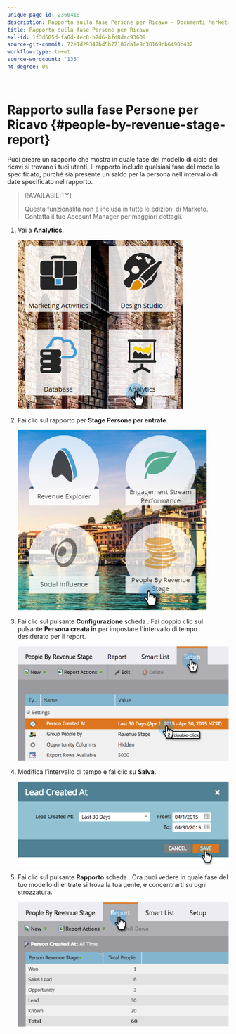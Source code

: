 ```yaml
---
unique-page-id: 2360418
description: Rapporto sulla fase Persone per Ricavo - Documenti Marketo - Documentazione del prodotto
title: Rapporto sulla fase Persone per Ricavo
exl-id: 1f3d605d-fa0d-4ec8-b7d6-bfd8dac93609
source-git-commit: 72e1d29347bd5b77107da1e9c30169cb6490c432
workflow-type: tm+mt
source-wordcount: '135'
ht-degree: 0%

---
```


# Rapporto sulla fase Persone per Ricavo {#people-by-revenue-stage-report}

Puoi creare un rapporto che mostra in quale fase del modello di ciclo dei ricavi si trovano i tuoi utenti. Il rapporto include qualsiasi fase del modello specificato, purché sia presente un saldo per la persona nell&#39;intervallo di date specificato nel rapporto.

>[!AVAILABILITY]
>
>Questa funzionalità non è inclusa in tutte le edizioni di Marketo. Contatta il tuo Account Manager per maggiori dettagli.

1. Vai a **Analytics**.

   ![](assets/image2017-3-27-15-3a43-3a55.png)

1. Fai clic sul rapporto per **Stage Persone per entrate**.

   ![](assets/image2017-3-27-15-3a46-3a27.png)

1. Fai clic sul pulsante **Configurazione** scheda . Fai doppio clic sul pulsante **Persona creata in** per impostare l&#39;intervallo di tempo desiderato per il report.

   ![](assets/image2017-3-28-8-3a6-3a23.png)

1. Modifica l’intervallo di tempo e fai clic su **Salva**.

   ![](assets/image2015-4-29-12-3a11-3a31.png)

1. Fai clic sul pulsante **Rapporto** scheda . Ora puoi vedere in quale fase del tuo modello di entrate si trova la tua gente, e concentrarti su ogni strozzatura.

   ![](assets/image2017-3-28-8-3a6-3a48.png)
